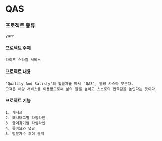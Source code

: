 # QAS

### 프로젝트 종류
```
yarn
```

#### 프로젝트 주제
```
라이프 스타일 서비스
```

#### 프로젝트 내용
```
'Quality And Satisfy'의 앞글자를 따서 'QAS', 별칭 카스라 부른다.
고객은 해당 서비스를 이용함으로써 삶의 질을 높이고 스스로의 만족감을 높인다는 뜻이다.
```

#### 프로젝트 기능 
```
1. 게시글
2. 해시태그별 타임라인
3. 즐겨찾기별 타임라인
4. 좋아요와 댓글
5. 방문자수 추이 통계
```